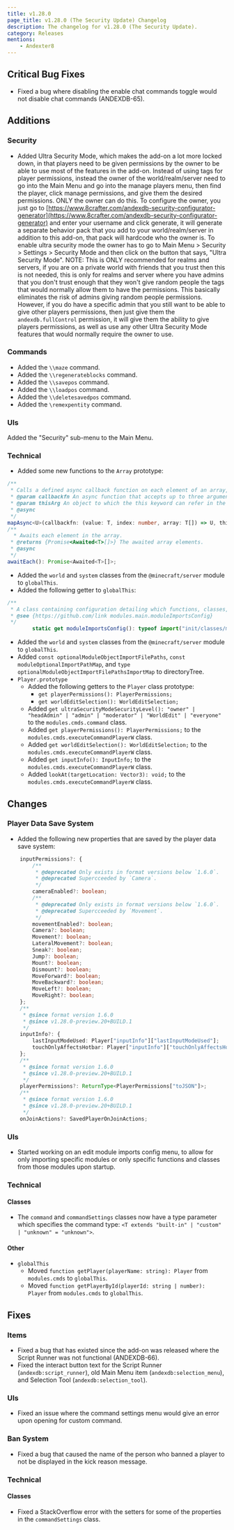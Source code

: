 ```yaml
---
title: v1.28.0
page_title: v1.28.0 (The Security Update) Changelog
description: The changelog for v1.28.0 (The Security Update).
category: Releases
mentions:
    - Andexter8
---
```


## Critical Bug Fixes

-   Fixed a bug where disabling the enable chat commands toggle would not disable chat commands (ANDEXDB-65).

## Additions

### Security

-   Added Ultra Security Mode, which makes the add-on a lot more locked down, in that players need to be given permissions by the owner to be able to use most of the features in the add-on. Instead of using tags for player permissions, instead the owner of the world/realm/server need to go into the Main Menu and go into the manage players menu, then find the player, click manage permissions, and give them the desired permissions. ONLY the owner can do this. To configure the owner, you just go to [https://www.8crafter.com/andexdb-security-configurator-generator](https://www.8crafter.com/andexdb-security-configurator-generator) and enter your username and click generate, it will generate a separate behavior pack that you add to your world/realm/server in addition to this add-on, that pack will hardcode who the owner is. To enable ultra security mode the owner has to go to Main Menu > Security > Settings > Security Mode and then click on the button that says, "Ultra Security Mode". NOTE: This is ONLY recommended for realms and servers, if you are on a private world with friends that you trust then this is not needed, this is only for realms and server where you have admins that you don't trust enough that they won't give random people the tags that would normally allow them to have the permissions. This basically eliminates the risk of admins giving random people permissions. However, if you do have a specific admin that you still want to be able to give other players permissions, then just give them the `andexdb.fullControl` permission, it will give them the ability to give players permissions, as well as use any other Ultra Security Mode features that would normally require the owner to use.

### Commands

-   Added the `\\maze` command.
-   Added the `\\regenerateblocks` command.
-   Added the `\\savepos` command.
-   Added the `\\loadpos` command.
-   Added the `\\deletesavedpos` command.
-   Added the `\remexpentity` command.

### UIs

Added the "Security" sub-menu to the Main Menu.

### Technical

-   Added some new functions to the `Array` prototype:

```typescript
/**
 * Calls a defined async callback function on each element of an array, and returns an array that contains the awaited results.
 * @param callbackfn An async function that accepts up to three arguments. The map method calls and awaits the completion of the async callbackfn function one time for each element in the array.
 * @param thisArg An object to which the this keyword can refer in the callbackfn function. If thisArg is omitted, undefined is used as the this value.
 * @async
 */
mapAsync<U>(callbackfn: (value: T, index: number, array: T[]) => U, thisArg?: any): Promise<Awaited<U>[]>;
/**
  * Awaits each element in the array.
 * @returns {Promise<Awaited<T>[]>} The awaited array elements.
 * @async
 */
awaitEach(): Promise<Awaited<T>[]>;
```

-   Added the `world` and `system` classes from the `@minecraft/server` module to `globalThis`.
-   Added the following getter to `globalThis`:

```typescript
/**
 * A class containing configuration detailing which functions, classes, and constants from the modules to import into their respective properties on the global modules object.
 * @see {https://github.com/link modules.main.moduleImportsConfig}
 */
        static get moduleImportsConfig(): typeof import("init/classes/moduleImportsConfig").moduleImportsConfig;
```

-   Added the `world` and `system` classes from the `@minecraft/server` module to `globalThis`.
-   Added `const optionalModuleObjectImportFilePaths`, `const moduleOptionalImportPathMap`, and `type optionalModuleObjectImportFilePathsImportMap` to directoryTree.
-   `Player.prototype`
    -   Added the following getters to the `Player` class prototype:
        -   `get playerPermissions(): PlayerPermissions;`
        -   `get worldEditSelection(): WorldEditSelection;`
    -   Added `get ultraSecurityModeSecurityLevel(): "owner" | "headAdmin" | "admin" | "moderator" | "WorldEdit" | "everyone"` to the `modules.cmds.command` class.
    -   Added `get playerPermissions(): PlayerPermissions;` to the `modules.cmds.executeCommandPlayerW` class.
    -   Added `get worldEditSelection(): WorldEditSelection;` to the `modules.cmds.executeCommandPlayerW` class.
    -   Added `get inputInfo(): InputInfo;` to the `modules.cmds.executeCommandPlayerW` class.
    -   Added `lookAt(targetLocation: Vector3): void;` to the `modules.cmds.executeCommandPlayerW` class.

## Changes

### Player Data Save System

-   Added the following new properties that are saved by the player data save system:

```ts
    inputPermissions?: {
        /**
         * @deprecated Only exists in format versions below `1.6.0`.
         * @deprecated Supercceeded by `Camera`.
         */
        cameraEnabled?: boolean;
        /**
         * @deprecated Only exists in format versions below `1.6.0`.
         * @deprecated Supercceeded by `Movement`.
         */
        movementEnabled?: boolean;
        Camera?: boolean;
        Movement?: boolean;
        LateralMovement?: boolean;
        Sneak?: boolean;
        Jump?: boolean;
        Mount?: boolean;
        Dismount?: boolean;
        MoveForward?: boolean;
        MoveBackward?: boolean;
        MoveLeft?: boolean;
        MoveRight?: boolean;
    };
    /**
     * @since format version 1.6.0
     * @since v1.28.0-preview.20+BUILD.1
     */
    inputInfo?: {
        lastInputModeUsed: Player["inputInfo"]["lastInputModeUsed"];
        touchOnlyAffectsHotbar: Player["inputInfo"]["touchOnlyAffectsHotbar"];
    };
    /**
     * @since format version 1.6.0
     * @since v1.28.0-preview.20+BUILD.1
     */
    playerPermissions?: ReturnType<PlayerPermissions["toJSON"]>;
    /**
     * @since format version 1.6.0
     * @since v1.28.0-preview.20+BUILD.1
     */
    onJoinActions?: SavedPlayerOnJoinActions;
```

### UIs

-   Started working on an edit module imports config menu, to allow for only importing specific modules or only specific functions and classes from those modules upon startup.

### Technical

#### Classes

-   The `command` and `commandSettings` classes now have a type parameter which specifies the command type: `<T extends "built-in" | "custom" | "unknown" = "unknown">`.

#### Other

-   `globalThis`
    -   Moved `function getPlayer(playerName: string): Player` from `modules.cmds` to `globalThis`.
    -   Moved `function getPlayerById(playerId: string | number): Player` from `modules.cmds` to `globalThis`.

## Fixes

### Items

-   Fixed a bug that has existed since the add-on was released where the Script Runner was not functional (ANDEXDB-66).
-   Fixed the interact button text for the Script Runner (`andexdb:script_runner`), old Main Menu item (`andexdb:selection_menu`), and Selection Tool (`andexdb:selection_tool`).

### UIs

-   Fixed an issue where the command settings menu would give an error upon opening for custom command.

### Ban System

-   Fixed a bug that caused the name of the person who banned a player to not be displayed in the kick reason message.

### Technical

#### Classes

-   Fixed a StackOverflow error with the setters for some of the properties in the `commandSettings` class.
